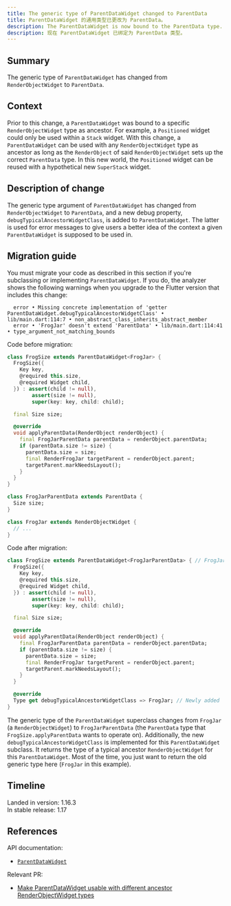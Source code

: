 ```yaml
---
title: The generic type of ParentDataWidget changed to ParentData
title: ParentDataWidget 的通用类型已更改为 ParentData。
description: The ParentDataWidget is now bound to the ParentData type.
description: 现在 ParentDataWidget 已绑定为 ParentData 类型。
---
```


## Summary

The generic type of `ParentDataWidget` has changed from
`RenderObjectWidget` to `ParentData`.

## Context

Prior to this change, a `ParentDataWidget` was bound
to a specific `RenderObjectWidget` type as ancestor.
For example, a `Positioned` widget could only be used
within a `Stack` widget. With this change,
a `ParentDataWidget` can be used with any
`RenderObjectWidget` type as ancestor as long as
the `RenderObject` of said `RenderObjectWidget`
sets up the correct `ParentData` type. In this new world,
the `Positioned` widget can be reused with a hypothetical
new `SuperStack` widget.

## Description of change

The generic type argument of `ParentDataWidget`
has changed from `RenderObjectWidget` to `ParentData`,
and a new debug property, `debugTypicalAncestorWidgetClass`,
is added to `ParentDataWidget`.
The latter is used for error messages to give users a
better idea of the context a given `ParentDataWidget`
is supposed to be used in.

## Migration guide

You must migrate your code as described in this section
if you're subclassing or implementing `ParentDataWidget`.
If you do, the analyzer shows the following warnings when you
upgrade to the Flutter version that includes this change:

```none
  error • Missing concrete implementation of 'getter ParentDataWidget.debugTypicalAncestorWidgetClass' • lib/main.dart:114:7 • non_abstract_class_inherits_abstract_member
  error • 'FrogJar' doesn't extend 'ParentData' • lib/main.dart:114:41 • type_argument_not_matching_bounds
```

Code before migration:

<!-- skip -->
```dart
class FrogSize extends ParentDataWidget<FrogJar> {
  FrogSize({
    Key key,
    @required this.size,
    @required Widget child,
  }) : assert(child != null),
        assert(size != null),
        super(key: key, child: child);

  final Size size;

  @override
  void applyParentData(RenderObject renderObject) {
    final FrogJarParentData parentData = renderObject.parentData;
    if (parentData.size != size) {
      parentData.size = size;
      final RenderFrogJar targetParent = renderObject.parent;
      targetParent.markNeedsLayout();
    }
  }
}

class FrogJarParentData extends ParentData {
  Size size;
}

class FrogJar extends RenderObjectWidget {
  // ...
}
```

Code after migration:

<!-- skip -->
```dart
class FrogSize extends ParentDataWidget<FrogJarParentData> { // FrogJar changed to FrogJarParentData
  FrogSize({
    Key key,
    @required this.size,
    @required Widget child,
  }) : assert(child != null),
        assert(size != null),
        super(key: key, child: child);

  final Size size;

  @override
  void applyParentData(RenderObject renderObject) {
    final FrogJarParentData parentData = renderObject.parentData;
    if (parentData.size != size) {
      parentData.size = size;
      final RenderFrogJar targetParent = renderObject.parent;
      targetParent.markNeedsLayout();
    }
  }

  @override
  Type get debugTypicalAncestorWidgetClass => FrogJar; // Newly added
}
```

The generic type of the `ParentDataWidget` superclass
changes from `FrogJar` (a `RenderObjectWidget`) to
`FrogJarParentData` (the `ParentData` type that
`FrogSize.applyParentData` wants to operate on).
Additionally, the new `debugTypicalAncestorWidgetClass`
is implemented for this `ParentDataWidget` subclass.
It returns the type of a typical ancestor `RenderObjectWidget`
for this `ParentDataWidget`. Most of the time,
you just want to return the old generic type here
(`FrogJar` in this example).

## Timeline

Landed in version: 1.16.3<br>
In stable release: 1.17

## References

API documentation:
* [`ParentDataWidget`][]

Relevant PR:
* [Make ParentDataWidget usable with different ancestor RenderObjectWidget types][]


[Make ParentDataWidget usable with different ancestor RenderObjectWidget types]: {{site.github}}/flutter/flutter/pull/48541
[`ParentDataWidget`]: {{site.api}}/flutter/widgets/ParentDataWidget-class.html
